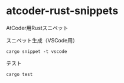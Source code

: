 # atcoder-rust-snippets

AtCoder用Rustスニペット

スニペット生成（VSCode用）

```
cargo snippet -t vscode
```

テスト

```
cargo test
```